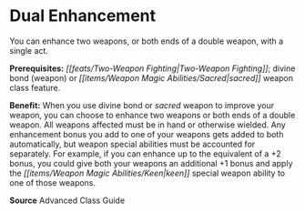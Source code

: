 ﻿---
cssclass: [feats]

---
# Dual Enhancement

You can enhance two weapons, or both ends of a double weapon, with a single act.

**Prerequisites:** _[[feats/Two-Weapon Fighting|Two-Weapon Fighting]]_; divine bond (weapon) or _[[items/Weapon Magic Abilities/Sacred|sacred]]_ weapon class feature.

**Benefit:** When you use divine bond or _sacred_ weapon to improve your weapon, you can choose to enhance two weapons or both ends of a double weapon. All weapons affected must be in hand or otherwise wielded. Any enhancement bonus you add to one of your weapons gets added to both automatically, but weapon special abilities must be accounted for separately. For example, if you can enhance up to the equivalent of a +2 bonus, you could give both your weapons an additional +1 bonus and apply the _[[items/Weapon Magic Abilities/Keen|keen]]_ special weapon ability to one of those weapons.

**Source** Advanced Class Guide